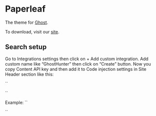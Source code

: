 # Paperleaf

The theme for [Ghost](http://github.com/tryghost/ghost/).

To download, visit our [site](https://www.nvslbs.com).

## Search setup

Go to Integrations settings then click on + Add custom integration. Add custom name like “GhostHunter” then click on “Create” button. Now you copy Content API key and then add it to Code injection settings in Site Header section like this:

``
<script>
  // Replace YOUR API KEY with your actual key
  var ghosthunter_key = 'YOUR API KEY';
</script>
``

Example:
``
<script>
  var ghosthunter_key = 'c84b9745532df6251f4b320fbd';
</script>
``

